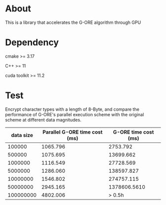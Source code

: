 # About

This is a library that accelerates the G-ORE algorithm through GPU



# Dependency

cmake >= 3.17

C++ >= 11

cuda toolkit >= 11.2


# Test
Encrypt character types with a length of 8-Byte, and compare the performance of G-ORE's parallel execution scheme with the original scheme at different data magnitudes.

| data size | Parallel G-ORE time cost (ms) | G-ORE time cost (ms) |
|-----------|-------------------------------|----------------------|
| 100000    | 1065.796                      | 2753.792             |
| 500000    | 1075.695                      | 13699.662            |
| 1000000   | 1116.549                      | 27728.569            |
| 5000000   | 1286.060                      | 138597.827           |
| 10000000  | 1546.802                      | 274757.115           |
| 50000000  | 2945.165                      | 1378606.5610         |
| 100000000 | 4802.006                      | > 0.5h               |